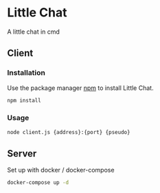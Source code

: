 # Little Chat 
A little chat in cmd

## Client
### Installation

Use the package manager [npm](https://www.npmjs.com/) to install Little Chat.

```bash
npm install
```

### Usage

```bash
node client.js {address}:{port} {pseudo}
```
## Server

Set up with docker / docker-compose
```bash
docker-compose up -d
```
